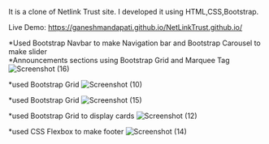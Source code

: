 It is a clone of Netlink Trust site. I developed it using HTML,CSS,Bootstrap.

Live Demo: https://ganeshmandapati.github.io/NetLinkTrust.github.io/

*Used Bootstrap Navbar to make Navigation bar and Bootstrap Carousel to make slider<br/>
*Announcements sections using Bootstrap Grid and Marquee Tag
![Screenshot (16)](https://user-images.githubusercontent.com/43996741/118396806-d8822e00-b66e-11eb-886d-594dbf518da4.png)

*used Bootstrap Grid
![Screenshot (10)](https://user-images.githubusercontent.com/43996741/118396695-4bd77000-b66e-11eb-8ece-0abd391ef070.png)

*used Bootstrap Grid
![Screenshot (15)](https://user-images.githubusercontent.com/43996741/118396803-d6b86a80-b66e-11eb-9dd2-839d92359f27.png)

*used Bootstrap Grid to display cards
![Screenshot (12)](https://user-images.githubusercontent.com/43996741/118396698-4da13380-b66e-11eb-9e4b-e0ce3eb5be25.png)

*used CSS Flexbox to make footer
![Screenshot (14)](https://user-images.githubusercontent.com/43996741/118396807-d91ac480-b66e-11eb-939e-83f1ce6d58a2.png)



